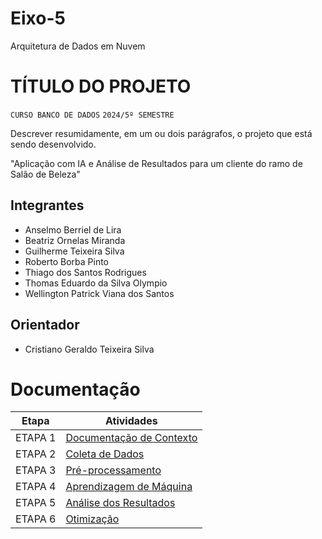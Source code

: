 # Eixo-5
Arquitetura de Dados em Nuvem

# TÍTULO DO PROJETO
`CURSO BANCO DE DADOS`
`2024/5º SEMESTRE`

Descrever resumidamente, em um ou dois parágrafos, o projeto que está sendo desenvolvido.

"Aplicação com IA e Análise de Resultados para um cliente do ramo de Salão de Beleza"

## Integrantes
* Anselmo Berriel de Lira
* Beatriz Ornelas Miranda
* Guilherme Teixeira Silva
* Roberto Borba Pinto
* Thiago dos Santos Rodrigues
* Thomas Eduardo da Silva Olympio
* Wellington Patrick Viana dos Santos

## Orientador
* Cristiano Geraldo Teixeira Silva

# Documentação

| Etapa         | Atividades |
|  :----:   | ----------- |
| ETAPA 1        |[Documentação de Contexto](projeto/inicio_do_projeto.md) |
| ETAPA 2        |[Coleta de Dados]([projeto/coleta_dados.md](https://github.com/Puc-Mg-Loucos-Dos-Dados/projeto_analytics_meteorologia.git)) |
| ETAPA 3        |[Pré-processamento](projeto/pre_processamento.md) |
| ETAPA 4        |[Aprendizagem de Máquina](projeto/aprendizado_maquina_rev.md)|
| ETAPA 5        |[Análise dos Resultados](projeto/analise_resultados.md) |
| ETAPA 6        |[Otimização](projeto/Otimizacao.md) |
